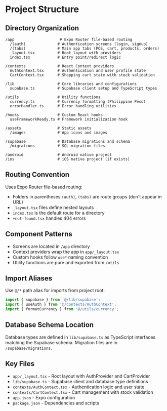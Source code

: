 # Project Structure

## Directory Organization

```
/app                    # Expo Router file-based routing
  /(auth)              # Authentication screens (login, signup)
  /(tabs)              # Main app tabs (POS, cart, products, orders)
  _layout.tsx          # Root layout with providers
  index.tsx            # Entry point/redirect logic

/contexts              # React Context providers
  AuthContext.tsx      # Authentication and user profile state
  CartContext.tsx      # Shopping cart state with stock validation

/lib                   # Core libraries and configurations
  supabase.ts          # Supabase client setup and TypeScript types

/utils                 # Utility functions
  currency.ts          # Currency formatting (Philippine Peso)
  errorHandler.ts      # Error handling utilities

/hooks                 # Custom React hooks
  useFrameworkReady.ts # Framework initialization hook

/assets                # Static assets
  /images              # App icons and images

/supabase              # Database migrations and schema
  /migrations          # SQL migration files

/android               # Android native project
/ios                   # iOS native project (if exists)
```

## Routing Convention

Uses Expo Router file-based routing:
- Folders in parentheses `(auth)`, `(tabs)` are route groups (don't appear in URL)
- `_layout.tsx` files define nested layouts
- `index.tsx` is the default route for a directory
- `+not-found.tsx` handles 404 errors

## Component Patterns

- Screens are located in `/app` directory
- Context providers wrap the app in `app/_layout.tsx`
- Custom hooks follow `use*` naming convention
- Utility functions are pure and exported from `/utils`

## Import Aliases

Use `@/*` path alias for imports from project root:
```typescript
import { supabase } from '@/lib/supabase';
import { useAuth } from '@/contexts/AuthContext';
import { formatCurrency } from '@/utils/currency';
```

## Database Schema Location

Database types are defined in `lib/supabase.ts` as TypeScript interfaces matching the Supabase schema. Migration files are in `/supabase/migrations`.

## Key Files

- `app/_layout.tsx` - Root layout with AuthProvider and CartProvider
- `lib/supabase.ts` - Supabase client and database type definitions
- `contexts/AuthContext.tsx` - Authentication logic and user state
- `contexts/CartContext.tsx` - Cart management with stock validation
- `app.json` - Expo configuration
- `package.json` - Dependencies and scripts
